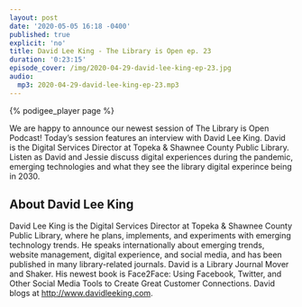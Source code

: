 ```yaml
---
layout: post
date: '2020-05-05 16:18 -0400'
published: true
explicit: 'no'
title: David Lee King - The Library is Open ep. 23
duration: '0:23:15'
episode_cover: /img/2020-04-29-david-lee-king-ep-23.jpg
audio:
  mp3: 2020-04-29-david-lee-king-ep-23.mp3
---
```


{% podigee_player page %}

We are happy to announce our newest session of The Library is Open Podcast! Today’s session features an interview with David Lee King. David is the Digital Services Director at Topeka & Shawnee County Public Library. Listen as David and Jessie discuss digital experiences during the pandemic, emerging technologies and what they see the library digital experince being in 2030. 

## About David Lee King

David Lee King is the Digital Services Director at Topeka & Shawnee County Public Library, where he plans, implements, and experiments with emerging technology trends. He speaks internationally about emerging trends, website management, digital experience, and social media, and has been published in many library-related journals. David is a Library Journal Mover and Shaker. His newest book is Face2Face: Using Facebook, Twitter, and Other Social Media Tools to Create Great Customer Connections. David blogs at http://www.davidleeking.com.
